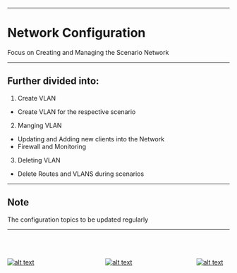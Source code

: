 - - -
# Network Configuration
Focus on Creating and Managing the Scenario Network
- - -

## Further divided into:
1. Create VLAN  
  * Create VLAN for the respective scenario
2. Manging VLAN  
  * Updating and Adding new clients into the Network
  * Firewall and Monitoring
3. Deleting VLAN  
  * Delete Routes and VLANS during scenarios

- - -

## Note
The configuration topics to be updated regularly
- - -

<br><br><br>
[![alt text](https://upload.wikimedia.org/wikipedia/commons/thumb/a/a5/Font_Awesome_5_solid_arrow-alt-circle-left.svg/50px-Font_Awesome_5_solid_arrow-alt-circle-left.svg.png "Back")](https://ross46.github.io/Free-Learning/map/files/Setup/Setup.html)&nbsp;&nbsp;&nbsp;&nbsp;&nbsp;&nbsp;&nbsp;&nbsp;&nbsp;&nbsp;&nbsp;&nbsp;&nbsp;&nbsp;&nbsp;&nbsp;&nbsp;&nbsp;&nbsp;&nbsp;&nbsp;&nbsp;&nbsp;&nbsp;&nbsp;&nbsp;&nbsp;&nbsp;&nbsp;&nbsp;&nbsp;&nbsp;&nbsp;&nbsp;&nbsp;&nbsp;&nbsp;&nbsp;&nbsp;&nbsp;&nbsp;[![alt text](https://upload.wikimedia.org/wikipedia/commons/thumb/2/22/Home_font_awesome.svg/50px-Home_font_awesome.svg.png "Home")](https://ross46.github.io/Free-Learning/)&nbsp;&nbsp;&nbsp;&nbsp;&nbsp;&nbsp;&nbsp;&nbsp;&nbsp;&nbsp;&nbsp;&nbsp;&nbsp;&nbsp;&nbsp;&nbsp;&nbsp;&nbsp;&nbsp;&nbsp;&nbsp;&nbsp;&nbsp;&nbsp;&nbsp;&nbsp;&nbsp;&nbsp;&nbsp;&nbsp;&nbsp;&nbsp;&nbsp;&nbsp;&nbsp;&nbsp;&nbsp;[![alt text](https://upload.wikimedia.org/wikipedia/commons/thumb/9/93/Map_marker_font_awesome.svg/50px-Map_marker_font_awesome.svg.png "Back to Map")](https://ross46.github.io/Free-Learning/map)

